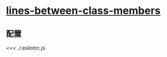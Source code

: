 # [lines-between-class-members](https://eslint.org/docs/rules/lines-between-class-members)

## 配置

<<< ./.eslintrc.js
